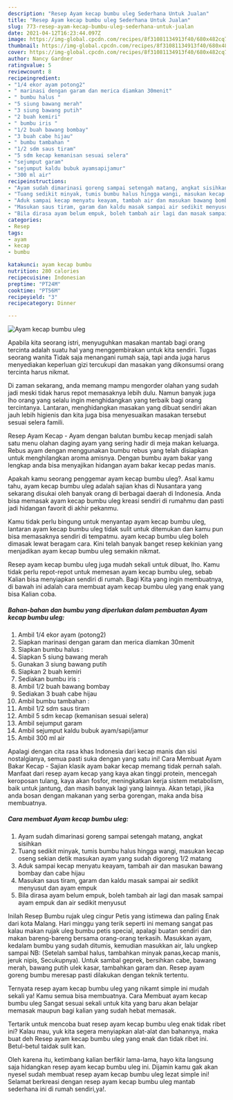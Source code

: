 ```yaml
---
description: "Resep Ayam kecap bumbu uleg Sederhana Untuk Jualan"
title: "Resep Ayam kecap bumbu uleg Sederhana Untuk Jualan"
slug: 773-resep-ayam-kecap-bumbu-uleg-sederhana-untuk-jualan
date: 2021-04-12T16:23:44.097Z
image: https://img-global.cpcdn.com/recipes/8f31081134913f40/680x482cq70/ayam-kecap-bumbu-uleg-foto-resep-utama.jpg
thumbnail: https://img-global.cpcdn.com/recipes/8f31081134913f40/680x482cq70/ayam-kecap-bumbu-uleg-foto-resep-utama.jpg
cover: https://img-global.cpcdn.com/recipes/8f31081134913f40/680x482cq70/ayam-kecap-bumbu-uleg-foto-resep-utama.jpg
author: Nancy Gardner
ratingvalue: 5
reviewcount: 8
recipeingredient:
- "1/4 ekor ayam potong2"
- " marinasi dengan garam dan merica diamkan 30menit"
- " bumbu halus "
- "5 siung bawang merah"
- "3 siung bawang putih"
- "2 buah kemiri"
- " bumbu iris "
- "1/2 buah bawang bombay"
- "3 buah cabe hijau"
- " bumbu tambahan "
- "1/2 sdm saus tiram"
- "5 sdm kecap kemanisan sesuai selera"
- "sejumput garam"
- "sejumput kaldu bubuk ayamsapijamur"
- "300 ml air"
recipeinstructions:
- "Ayam sudah dimarinasi goreng sampai setengah matang, angkat sisihkan"
- "Tuang sedikit minyak, tumis bumbu halus hingga wangi, masukan kecap oseng sekian detik masukan ayam yang sudah digoreng 1/2 matang"
- "Aduk sampai kecap menyatu keayam, tambah air dan masukan bawang bombay dan cabe hijau"
- "Masukan saus tiram, garam dan kaldu masak sampai air sedikit menyusut dan ayam empuk"
- "Bila dirasa ayam belum empuk, boleh tambah air lagi dan masak sampai ayam empuk dan air sedikit menyusut"
categories:
- Resep
tags:
- ayam
- kecap
- bumbu

katakunci: ayam kecap bumbu 
nutrition: 280 calories
recipecuisine: Indonesian
preptime: "PT24M"
cooktime: "PT56M"
recipeyield: "3"
recipecategory: Dinner

---
```



![Ayam kecap bumbu uleg](https://img-global.cpcdn.com/recipes/8f31081134913f40/680x482cq70/ayam-kecap-bumbu-uleg-foto-resep-utama.jpg)

Apabila kita seorang istri, menyuguhkan masakan mantab bagi orang tercinta adalah suatu hal yang menggembirakan untuk kita sendiri. Tugas seorang  wanita Tidak saja menangani rumah saja, tapi anda juga harus menyediakan keperluan gizi tercukupi dan masakan yang dikonsumsi orang tercinta harus nikmat.

Di zaman  sekarang, anda memang mampu mengorder olahan yang sudah jadi meski tidak harus repot memasaknya lebih dulu. Namun banyak juga lho orang yang selalu ingin menghidangkan yang terbaik bagi orang tercintanya. Lantaran, menghidangkan masakan yang dibuat sendiri akan jauh lebih higienis dan kita juga bisa menyesuaikan masakan tersebut sesuai selera famili. 

Resep Ayam Kecap - Ayam dengan balutan bumbu kecap menjadi salah satu menu olahan daging ayam yang sering hadir di meja makan keluarga. Rebus ayam dengan menggunakan bumbu rebus yang telah disiapkan untuk menghilangkan aroma amisnya. Dengan bumbu ayam bakar yang lengkap anda bisa menyajikan hidangan ayam bakar kecap pedas manis.

Apakah kamu seorang penggemar ayam kecap bumbu uleg?. Asal kamu tahu, ayam kecap bumbu uleg adalah sajian khas di Nusantara yang sekarang disukai oleh banyak orang di berbagai daerah di Indonesia. Anda bisa memasak ayam kecap bumbu uleg kreasi sendiri di rumahmu dan pasti jadi hidangan favorit di akhir pekanmu.

Kamu tidak perlu bingung untuk menyantap ayam kecap bumbu uleg, lantaran ayam kecap bumbu uleg tidak sulit untuk ditemukan dan kamu pun bisa memasaknya sendiri di tempatmu. ayam kecap bumbu uleg boleh dimasak lewat beragam cara. Kini telah banyak banget resep kekinian yang menjadikan ayam kecap bumbu uleg semakin nikmat.

Resep ayam kecap bumbu uleg juga mudah sekali untuk dibuat, lho. Kamu tidak perlu repot-repot untuk memesan ayam kecap bumbu uleg, sebab Kalian bisa menyiapkan sendiri di rumah. Bagi Kita yang ingin membuatnya, di bawah ini adalah cara membuat ayam kecap bumbu uleg yang enak yang bisa Kalian coba.

<!--inarticleads1-->

##### Bahan-bahan dan bumbu yang diperlukan dalam pembuatan Ayam kecap bumbu uleg:

1. Ambil 1/4 ekor ayam (potong2)
1. Siapkan  marinasi dengan garam dan merica diamkan 30menit
1. Siapkan  bumbu halus :
1. Siapkan 5 siung bawang merah
1. Gunakan 3 siung bawang putih
1. Siapkan 2 buah kemiri
1. Sediakan  bumbu iris :
1. Ambil 1/2 buah bawang bombay
1. Sediakan 3 buah cabe hijau
1. Ambil  bumbu tambahan :
1. Ambil 1/2 sdm saus tiram
1. Ambil 5 sdm kecap (kemanisan sesuai selera)
1. Ambil sejumput garam
1. Ambil sejumput kaldu bubuk ayam/sapi/jamur
1. Ambil 300 ml air


Apalagi dengan cita rasa khas Indonesia dari kecap manis dan sisi nostalgianya, semua pasti suka dengan yang satu ini! Cara Membuat Ayam Bakar Kecap - Sajian klasik ayam bakar kecap memang tidak pernah salah. Manfaat dari resep ayam kecap yang kaya akan tinggi protein, mencegah keroposan tulang, kaya akan fosfor, meningkatkan kerja sistem metabolism, baik untuk jantung, dan masih banyak lagi yang lainnya. Akan tetapi, jika anda bosan dengan makanan yang serba gorengan, maka anda bisa membuatnya. 

<!--inarticleads2-->

##### Cara membuat Ayam kecap bumbu uleg:

1. Ayam sudah dimarinasi goreng sampai setengah matang, angkat sisihkan
1. Tuang sedikit minyak, tumis bumbu halus hingga wangi, masukan kecap oseng sekian detik masukan ayam yang sudah digoreng 1/2 matang
1. Aduk sampai kecap menyatu keayam, tambah air dan masukan bawang bombay dan cabe hijau
1. Masukan saus tiram, garam dan kaldu masak sampai air sedikit menyusut dan ayam empuk
1. Bila dirasa ayam belum empuk, boleh tambah air lagi dan masak sampai ayam empuk dan air sedikit menyusut


Inilah Resep Bumbu rujak uleg cingur Petis yang istimewa dan paling Enak dari kota Malang. Hari minggu yang terik seperti ini memang sangat pas kalau makan rujak uleg bumbu petis special, apalagi buatan sendiri dan makan bareng-bareng bersama orang-orang terkasih. Masukkan ayam, kedalam bumbu yang sudah ditumis, kemudian masukkan air, lalu ungkep sampai NB: (Setelah sambal halus, tambahkan minyak panas,kecap manis, jeruk nipis, Secukupnya). Untuk sambal geprek, bersihkan cabe, bawang merah, bawang putih ulek kasar, tambahkan garam dan. Resep ayam goreng bumbu meresap pasti dilakukan dengan teknik tertentu. 

Ternyata resep ayam kecap bumbu uleg yang nikamt simple ini mudah sekali ya! Kamu semua bisa membuatnya. Cara Membuat ayam kecap bumbu uleg Sangat sesuai sekali untuk kita yang baru akan belajar memasak maupun bagi kalian yang sudah hebat memasak.

Tertarik untuk mencoba buat resep ayam kecap bumbu uleg enak tidak ribet ini? Kalau mau, yuk kita segera menyiapkan alat-alat dan bahannya, maka buat deh Resep ayam kecap bumbu uleg yang enak dan tidak ribet ini. Betul-betul taidak sulit kan. 

Oleh karena itu, ketimbang kalian berfikir lama-lama, hayo kita langsung saja hidangkan resep ayam kecap bumbu uleg ini. Dijamin kamu gak akan nyesel sudah membuat resep ayam kecap bumbu uleg lezat simple ini! Selamat berkreasi dengan resep ayam kecap bumbu uleg mantab sederhana ini di rumah sendiri,ya!.

